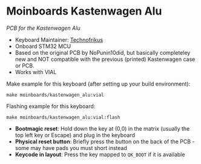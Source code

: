 # Moinboards Kastenwagen Alu

_PCB for the Kastenwagen Alu_

-   Keyboard Maintainer: [Technofrikus](https://github.com/Technofrikus)
-   Onboard STM32 MCU
-   Based on the original PCB by NoPunin10did, but basically completeley new and NOT compatible with the previous (printed) Kastenwagen case or PCB.
-   Works with VIAL

Make example for this keyboard (after setting up your build environment):

    make moinboards/kastenwagen_alu:vial

Flashing example for this keyboard:

    make moinboards/kastenwagen_alu:vial:flash

-   **Bootmagic reset**: Hold down the key at (0,0) in the matrix (usually the top left key or Escape) and plug in the keyboard
-   **Physical reset button**: Briefly press the button on the back of the PCB - some may have pads you must short instead
-   **Keycode in layout**: Press the key mapped to `QK_BOOT` if it is available
